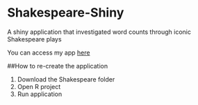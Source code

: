 # Shakespeare-Shiny
A shiny application that investigated word counts through iconic Shakespeare plays

You can access my app [here](https://rjs1pm-jaleesa-smoot.shinyapps.io/project/)

##How to re-create the application
1. Download the Shakespeare folder
2. Open R project
3. Run application
